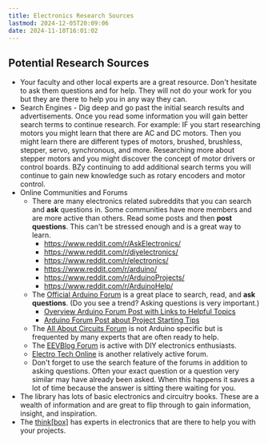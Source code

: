 ```yaml
---
title: Electronics Research Sources
lastmod: 2024-12-05T20:09:06
date: 2024-11-10T16:01:02
---
```


## Potential Research Sources

- Your faculty and other local experts are a great resource. Don't hesitate to ask them questions and for help. They will not do your work for you but they are there to help you in any way they can.
- Search Engines - Dig deep and go past the initial search results and advertisements. Once you read some information you will gain better search terms to continue research. For example: IF you start researching motors you might learn that there are AC and DC motors. Then you might learn there are different types of motors, brushed, brushless, stepper, servo, synchronous, and more. Researching more about stepper motors and you might discover the concept of motor drivers or control boards. BZy continuing to add additional search terms you will continue to gain new knowledge such as rotary encoders and motor control.
- Online Communities and Forums
  - There are many electronics related subreddits that you can search and **ask** questions in. Some communities have more members and are more active than others. Read some posts and then **post questions**. This can't be stressed enough and is a great way to learn.
    - https://www.reddit.com/r/AskElectronics/
    - https://www.reddit.com/r/diyelectronics/
    - https://www.reddit.com/r/electronics/
    - https://www.reddit.com/r/arduino/
    - https://www.reddit.com/r/ArduinoProjects/
    - https://www.reddit.com/r/ArduinoHelp/
  - The [Official Arduino Forum](https://forum.arduino.cc/) is a great place to search, read, and **ask questions**. (Do you see a trend? Asking questions is very important.)
    - [Overview Arduino Forum Post with Links to Helpful Topics](https://forum.arduino.cc/t/useful-links-check-here-for-reference-posts-tutorials/370268)
    - [Arduino Forum Post about Project Starting Tips](https://forum.arduino.cc/t/planning-and-implementing-an-arduino-program/252364)
  - The [All About Circuits Forum](https://forum.allaboutcircuits.com/) is not Arduino specific but is frequented by many experts that are often ready to help.
  - The [EEVBlog Forum](https://www.eevblog.com/forum/index.php) is active with DIY electronics enthusiasts.
  - [Electro Tech Online](https://www.electro-tech-online.com/) is another relatively active forum.
  - Don't forget to use the search feature of the forums in addition to asking questions. Often your exact question or a question very similar may have already been asked. When this happens it saves a lot of time because the answer is sitting there waiting for you.
- The library has lots of basic electronics and circuitry books. These are a wealth of information and are great to flip through to gain information, insight, and inspiration.
- The [think[box]](https://case.edu/thinkbox/equipment/electronics) has experts in electronics that are there to help you with your projects.
